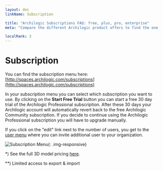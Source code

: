 ```yaml
---
layout: doc
linkName: Subscription

title: "Archilogic Subscriptions FAQ: free, plus, pro, enterprise"
meta: "Compare the different Archilogic product offers to find the one tailored to your needs. Choose from Community, Plus, Pro and Enterprise."

localRank: 3
---
```


# Subscription

You can find the subscription menu here: [http://spaces.archilogic.com/subscriptions](http://spaces.archilogic.com/subscriptions)

In your subscription menu you can select which subscription you want to use.
By clicking on the **Start Free Trial** button you can start a free 30 day trial of the Archilogic Professional subscription. After these 30 days your Archilogic account will automatically revert back to the free Archilogic Community subscription. If you decide to continue using the Archilogic Professional subscription you will have to upgrade manually.

If you click on the "edit" link next to the number of users, you get to the [user menu](users.html) where you can invite additional user to your organization.

![Subscription Menu]({{site.path}}/assets/images/Platform-Settings-Subscription.jpg){: .img-responsive}

\*\) See the full 3D model pricing [here](https://about.archilogic.com/business/).

\*\*\) Limited access to export & import

